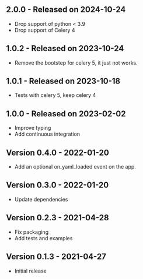 ## 2.0.0 - Released on 2024-10-24
* Drop support of python < 3.9
* Drop support of Celery 4

## 1.0.2 - Released on 2023-10-24
* Remove the bootstep for celery 5, it just not works.

## 1.0.1 - Released on 2023-10-18

* Tests with celery 5, keep celery 4 

## 1.0.0 - Released on 2023-02-02

* Improve typing
* Add continuous integration

## Version 0.4.0 - 2022-01-20

* Add an optional on_yaml_loaded event on the app.

## Version 0.3.0 - 2022-01-20

* Update dependencies

## Version 0.2.3 - 2021-04-28

 * Fix packaging
 * Add tests and examples

## Version 0.1.3 - 2021-04-27

 * Initial release
